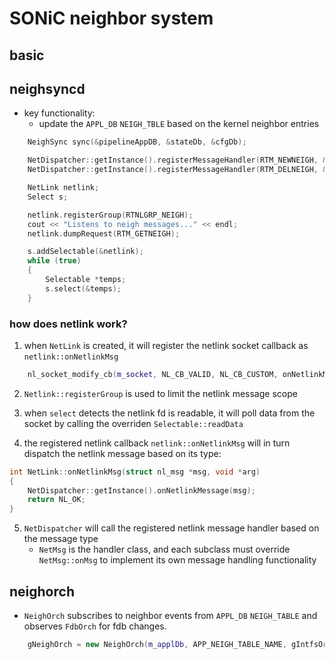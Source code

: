 # SONiC neighbor system

## basic

## neighsyncd

* key functionality:
    * update the `APPL_DB` `NEIGH_TBLE` based on the kernel neighbor entries

```cpp
    NeighSync sync(&pipelineAppDB, &stateDb, &cfgDb);

    NetDispatcher::getInstance().registerMessageHandler(RTM_NEWNEIGH, &sync);
    NetDispatcher::getInstance().registerMessageHandler(RTM_DELNEIGH, &sync);

    NetLink netlink;
    Select s;

    netlink.registerGroup(RTNLGRP_NEIGH);
    cout << "Listens to neigh messages..." << endl;
    netlink.dumpRequest(RTM_GETNEIGH);

    s.addSelectable(&netlink);
    while (true)
    {
        Selectable *temps;
        s.select(&temps);
    }
```

### how does netlink work?

1. when `NetLink` is created, it will register the netlink socket callback as `netlink::onNetlinkMsg`

```cpp
    nl_socket_modify_cb(m_socket, NL_CB_VALID, NL_CB_CUSTOM, onNetlinkMsg, this);
```

2. `Netlink::registerGroup` is used to limit the netlink message scope

3. when `select` detects the netlink fd is readable, it will poll data from the socket by calling the overriden `Selectable::readData`

4. the registered netlink callback `netlink::onNetlinkMsg` will in turn dispatch the netlink message based on its type:

```cpp
int NetLink::onNetlinkMsg(struct nl_msg *msg, void *arg)
{
    NetDispatcher::getInstance().onNetlinkMessage(msg);
    return NL_OK;
}
```

5. `NetDispatcher` will call the registered netlink message handler based on the message type
    * `NetMsg` is the handler class, and each subclass must override `NetMsg::onMsg` to implement its own message handling functionality



## neighorch

* `NeighOrch` subscribes to neighbor events from `APPL_DB` `NEIGH_TABLE` and observes `FdbOrch` for fdb changes.

```cpp
    gNeighOrch = new NeighOrch(m_applDb, APP_NEIGH_TABLE_NAME, gIntfsOrch, gFdbOrch, gPortsOrch, m_chassisAppDb);
```

